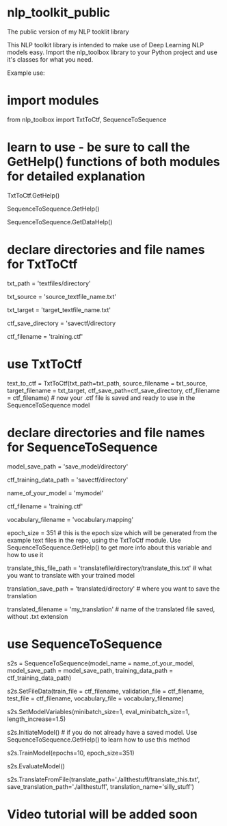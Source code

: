 # nlp_toolkit_public
The public version of my NLP tooklit library

This NLP toolkit library is intended to make use of Deep Learning NLP models easy.
Import the nlp_toolbox library to your Python project and use it's classes for what you need.

Example use:
# import modules
from nlp_toolbox import TxtToCtf, SequenceToSequence

# learn to use - be sure to call the GetHelp() functions of both modules for detailed explanation
TxtToCtf.GetHelp()

SequenceToSequence.GetHelp()

SequenceToSequence.GetDataHelp()

# declare directories and file names for TxtToCtf
txt_path = 'textfiles/directory'

txt_source = 'source_textfile_name.txt'

txt_target = 'target_textfile_name.txt'

ctf_save_directory = 'savectf/directory

ctf_filename = 'training.ctf'

# use TxtToCtf
text_to_ctf = TxtToCtf(txt_path=txt_path, source_filename = txt_source, target_filename = txt_target, ctf_save_path=ctf_save_directory, ctf_filename = ctf_filename) # now your .ctf file is saved and ready to use in the SequenceToSequence model

# declare directories and file names for SequenceToSequence
model_save_path = 'save_model/directory'

ctf_training_data_path = 'savectf/directory'

name_of_your_model = 'mymodel'

ctf_filename = 'training.ctf'

vocabulary_filename = 'vocabulary.mapping'

epoch_size = 351 # this is the epoch size which will be generated from the example text files in the repo, using the TxtToCtf module. Use SequenceToSequence.GetHelp() to get more info about this variable and how to use it

translate_this_file_path = 'translatefile/directory/translate_this.txt' # what you want to translate with your trained model

translation_save_path = 'translated/directory' # where you want to save the translation

translated_filename = 'my_translation' # name of the translated file saved, without .txt extension

# use SequenceToSequence
s2s = SequenceToSequence(model_name = name_of_your_model, model_save_path = model_save_path, training_data_path = ctf_training_data_path)

s2s.SetFileData(train_file = ctf_filename, validation_file = ctf_filename, test_file = ctf_filename, vocabulary_file = vocabulary_filename)

s2s.SetModelVariables(minibatch_size=1, eval_minibatch_size=1, length_increase=1.5)

s2s.InitiateModel() # if you do not already have a saved model. Use SequenceToSequence.GetHelp() to learn how to use this method

s2s.TrainModel(epochs=10, epoch_size=351)

s2s.EvaluateModel()

s2s.TranslateFromFile(translate_path='./allthestuff/translate_this.txt', save_translation_path='./allthestuff', translation_name='silly_stuff')

# Video tutorial will be added soon
